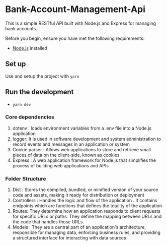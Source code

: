 # Bank-Account-Management-Api

This is a simple RESTful API built with Node.js and Express for managing bank accounts.


Before you begin, ensure you have met the following requirements:

- [Node.js](https://nodejs.org/) installed


## Set up 
Use and setup the project with `yarn`

## Run the development
- `yarn dev`



### Core dependencies
1. dotenv : loads environment variables from a .env file into a Node.js application
2. logger:   It is  used in software development and system administration to record events and messages in an application or system
3. Cookie parser : Allows web applications to store and retrieve small pieces of data on the client-side, known as cookies
4. Express : A web application framework for Node.js that simplifies the process of building web applications and APIs

### Folder Structure 
1. Dist : Stores the compiled, bundled, or minified version of your source code and assets, making it ready for distribution or deployment
2. Controllers : Handles the logic and flow of the application . It  contains endpoints which are functions that defines the totality of the application
3. Routes: They determine how an application responds to client requests for specific URLs or paths. They define the mapping between URLs and the code that handles those URLs.
4. Models : They are a central part of an application's architecture, responsible for managing data, enforcing business rules, and providing a structured interface for interacting with data sources
